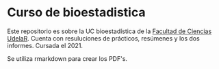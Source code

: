 <h1> Curso de bioestadistica </h1>

Este repositorio es sobre la UC bioestadística de la [Facultad de Ciencias UdelaR](https://www.fcien.edu.uy/). Cuenta con resuluciones de prácticos, resúmenes y los dos informes. Cursada el 2021.

Se utiliza rmarkdown para crear los PDF's.
